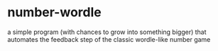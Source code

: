 # number-wordle
a simple program (with chances to grow into something bigger) that automates the feedback step of the classic wordle-like number game
